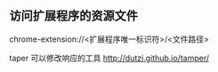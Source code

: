 ## 访问扩展程序的资源文件
chrome-extension://<扩展程序唯一标识符>/<文件路径>


taper 可以修改响应的工具
http://dutzi.github.io/tamper/
